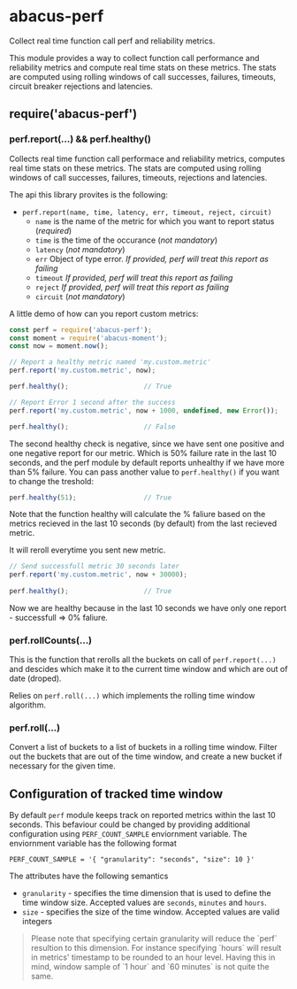 abacus-perf
===

Collect real time function call perf and reliability metrics.

This module provides a way to collect function call performance and reliability
metrics and compute real time stats on these metrics. The stats are computed
using rolling windows of call successes, failures, timeouts, circuit breaker
rejections and latencies.

## require('abacus-perf')

### perf.report(...)  &&  perf.healthy()

Collects real time function call performace and reliability metrics, computes real time stats on these metrics. 
The stats are computed using rolling windows of call successes, failures, timeouts, rejections and latencies.

The api this library provites is the following:
 - `perf.report(name, time, latency, err, timeout, reject, circuit)`
   - `name` is the name of the metric for which you want to report status (_required_)
   - `time` is the time of the occurance (_not mandatory_)
   - `latency` (_not mandatory_)
   - `err`  Object of type error. _If provided, perf will treat this report as failing_
   - `timeout` _If provided, perf will treat this report as failing_
   - `reject`  _If provided, perf will treat this report as failing_
   - `circuit` (_not mandatory_)


A little demo of how can you report custom metrics:
```js
const perf = require('abacus-perf');
const moment = require('abacus-moment');
const now = moment.now();

// Report a healthy metric named 'my.custom.metric'
perf.report('my.custom.metric', now);

perf.healthy();                   // True

// Report Error 1 second after the success
perf.report('my.custom.metric', now + 1000, undefined, new Error());

perf.healthy();                   // False
```

The second healthy check is negative, since we have sent one positive and one negative report for our metric.
Which is 50% failure rate in the last 10 seconds, and the perf module by default reports unhealthy if we have 
more than 5% failure. You can pass another value to `perf.healthy()` if you want to change the treshold:

```js
perf.healthy(51);                 // True
```

Note that the function healthy will calculate the % faliure 
based on the metrics recieved in the last 10 seconds (by default) from the last recieved metric.

It will reroll everytime you sent new metric.

```js
// Send successfull metric 30 seconds later
perf.report('my.custom.metric', now + 30000);
 
perf.healthy();                   // True
```
Now we are healthy because in the last 10 seconds we have only one report - successfull => 0% faliure.

### perf.rollCounts(...)
This is the function that rerolls all the buckets on call of `perf.report(...)` and descides which make it to the current time window and which are out of date (droped). 

Relies on `perf.roll(...)` which implements the rolling time window algorithm.

### perf.roll(...)
Convert a list of buckets to a list of buckets in a rolling time window.
Filter out the buckets that are out of the time window, and create a new
bucket if necessary for the given time.

## Configuration of tracked time window
By default `perf` module keeps track on reported metrics within the last 10 seconds. This befaviour could be changed by providing additional configuration using `PERF_COUNT_SAMPLE` enviornment variable.
The enviornment variable has the following format
```
PERF_COUNT_SAMPLE = '{ "granularity": "seconds", "size": 10 }'
```

The attributes have the following semantics
 - `granularity` - specifies the time dimension that is used to define the time window size. Accepted values are `seconds`, `minutes` and `hours`.
 - `size` - specifies the size of the time window. Accepted values are valid integers

 <blockquote>
  Please note that specifying certain granularity will reduce the `perf` resultion to this dimension. For instance specifying `hours` will result in metrics' timestamp to be rounded to an hour level. Having this in mind, window sample of `1 hour` and `60 minutes` is not quite the same. 
</blockquote>
